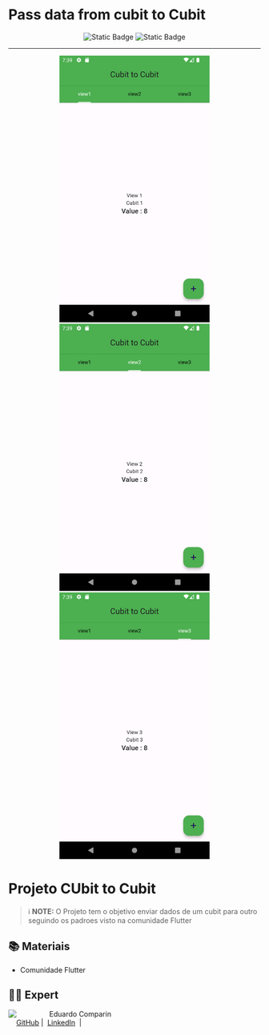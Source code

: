 # Pass data from cubit to Cubit

<p align="center">
  <img alt="Static Badge" src="https://img.shields.io/badge/Flutter-Bloc-blue">
  <img alt="Static Badge" src="https://img.shields.io/badge/Flutter-Cubit-blue">
  </a>
</p>

-------

<p align="center">
  <img 
    src="assets/cubit1.png"
    width="300"  
  />
    <img 
    src="assets/cubit2.png"
    width="300"  
  />
    <img 
    src="assets/cubit3.png"
    width="300"  
  />
</p>

# Projeto CUbit to Cubit

 > ℹ️ **NOTE:** O Projeto tem o objetivo enviar dados de um cubit para outro seguindo os padroes visto na comunidade Flutter

## 📚 Materiais

- Comunidade Flutter

## 👨‍💻 Expert

<p>
    <img 
      align=left 
      margin=10 
      width=70 
      src="https://static-cdn.jtvnw.net/jtv_user_pictures/9eedfff1-044d-4e07-a881-5d57eff44d16-profile_image-70x70.png"
    />
    <p>&nbsp&nbsp&nbspEduardo Comparin<br>
    &nbsp&nbsp&nbsp
    <a href="https://github.com/EduardoComparin">
    GitHub</a>&nbsp;|&nbsp;
    <a href="https://www.linkedin.com/in/eduardo-c-798ab1236/">LinkedIn</a>
&nbsp;|&nbsp;</p>
</p>
<br/><br/>
<p>

